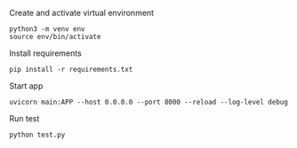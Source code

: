 Create and activate virtual environment
```
python3 -m venv env
source env/bin/activate
```
Install requirements
```
pip install -r requirements.txt
```

Start app
```
uvicorn main:APP --host 0.0.0.0 --port 8000 --reload --log-level debug
```

Run test
```
python test.py
```


